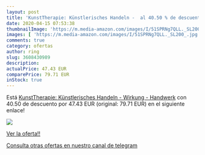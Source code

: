 ```yaml
---
layout: post
title: 'KunstTherapie: Künstlerisches Handeln -  al 40.50 % de descuento'
date: 2020-04-15 07:53:38
thumbnailImage: 'https://m.media-amazon.com/images/I/51SPRNg7QLL._SL200_.jpg'
images: [ 'https://m.media-amazon.com/images/I/51SPRNg7QLL._SL200_.jpg' ]
comments: true
category: ofertas
author: ring
slug: 3608430989
description:
actualPrice: 47.43 EUR
comparePrice: 79.71 EUR
inStock: true
---
```


Está [KunstTherapie: Künstlerisches Handeln - Wirkung - Handwerk](https://www.amazon.com/dp/3608430989/?tag=redken08-20) con 40.50 de descuento por 47.43 EUR (original: 79.71 EUR) en el siguiente enlace!

[![](https://m.media-amazon.com/images/I/51SPRNg7QLL._SL200_.jpg)](https://www.amazon.com/dp/3608430989/?tag=redken08-20)

[Ver la oferta!!](https://www.amazon.com/dp/3608430989/?tag=redken08-20)

[Consulta otras ofertas en nuestro canal de telegram](https://t.me/s/ofertas25)
